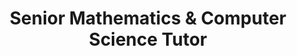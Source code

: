 ---
draft: false
name: "John Smith"
title: "Senior Mathematics & Computer Science Tutor"
image: {
    src: "/avatars/john-smith.jpg",
    alt: "John Smith"
}
publishDate: "2024-02-01 09:00"
credentials:
  - "Ph.D. in Applied Mathematics, MIT"
  - "M.S. in Computer Science, Stanford University"
  - "B.S. in Mathematics, UC Berkeley"
  - "10+ years teaching experience"

specialties:
  - "Advanced Calculus"
  - "Linear Algebra"
  - "Algorithm Design" 

availability:
  monday: "9:00 AM - 5:00 PM EST"
  tuesday: "9:00 AM - 5:00 PM EST" 
  wednesday: "1:00 PM - 9:00 PM EST"
  thursday: "9:00 AM - 5:00 PM EST"
  friday: "9:00 AM - 3:00 PM EST"
  
rates:
  individual: "$75/hour"
  group: "$45/hour per student (3-5 students)"
  
languages:
  - "English (Native)"
  - "Spanish (Conversational)"
  
contact:
  email: "john.smith@tutoring.com"
  phone: "+1 (555) 123-4567"
  zoom: "john.smith.tutor"

bio: >
  Dr. John Smith is a passionate educator with over a decade of experience teaching mathematics and computer science at both undergraduate and graduate levels. His teaching philosophy emphasizes building strong foundational understanding while making complex concepts accessible through real-world applications.

  Having worked with students from diverse backgrounds and learning styles, John specializes in creating personalized learning plans that help students achieve their academic goals. His patient and methodical approach has helped hundreds of students excel in their studies and develop a genuine interest in STEM subjects.

achievements:
  - "Mathematics Teacher of the Year 2022 - EdTech Awards"
  - "Published author of 'Making Mathematics Make Sense: A Student's Guide'"
  - "Perfect 5.0 rating from over 200 student reviews"

testimonials:
  - author: "Sarah J."
    text: "Dr. Smith helped me go from struggling with calculus to acing my finals. His ability to break down complex concepts is amazing!"
  - author: "Michael T."
    text: "The best tutor I've ever had. His programming explanations are crystal clear and he's always patient with questions."

--- 